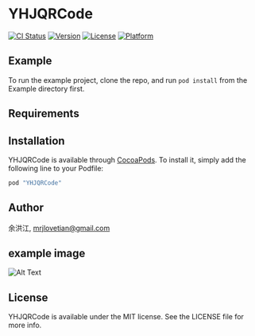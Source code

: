 # YHJQRCode

[![CI Status](http://img.shields.io/travis/mrjyuhongjiang/YHJQRCode.svg?style=flat)](https://travis-ci.org/mrjyuhongjiang/YHJQRCode)
[![Version](https://img.shields.io/cocoapods/v/YHJQRCode.svg?style=flat)](http://cocoapods.org/pods/YHJQRCode)
[![License](https://img.shields.io/cocoapods/l/YHJQRCode.svg?style=flat)](http://cocoapods.org/pods/YHJQRCode)
[![Platform](https://img.shields.io/cocoapods/p/YHJQRCode.svg?style=flat)](http://cocoapods.org/pods/YHJQRCode)

## Example

To run the example project, clone the repo, and run `pod install` from the Example directory first.

## Requirements

## Installation

YHJQRCode is available through [CocoaPods](http://cocoapods.org). To install
it, simply add the following line to your Podfile:

```ruby
pod "YHJQRCode"
```

## Author

余洪江, mrjlovetian@gmail.com

## example image
![Alt Text](http://www.sheawong.com/wp-content/uploads/2013/08/keephatin.gif)

## License

YHJQRCode is available under the MIT license. See the LICENSE file for more info.


